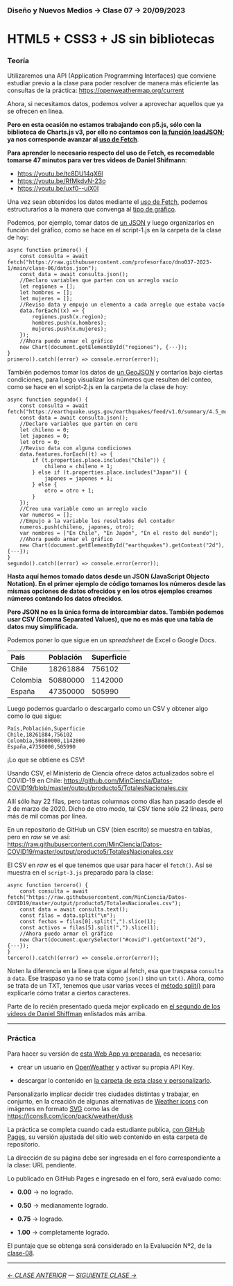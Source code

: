 ### Diseño y Nuevos Medios → Clase 07 → 20/09/2023

# HTML5 + CSS3 + JS sin bibliotecas

### Teoría

Utilizaremos una API (Application Programming Interfaces) que conviene estudiar previo a la clase para poder resolver de manera más eficiente las consultas de la práctica: https://openweathermap.org/current

Ahora, si necesitamos datos, podemos volver a aprovechar aquellos que ya se ofrecen en línea. 

**Pero en esta ocasión no estamos trabajando con p5.js, sólo con la biblioteca de Charts.js v3, por ello no contamos con [la función loadJSON](https://p5js.org/es/reference/#/p5/loadJSON); ya nos corresponde avanzar al [uso de Fetch](https://developer.mozilla.org/es/docs/Web/API/Fetch_API/Using_Fetch)**.

**Para aprender lo necesario respecto del uso de Fetch, es recomedable tomarse 47 minutos para ver tres videos de Daniel Shifmann**:

- https://youtu.be/tc8DU14qX6I
- https://youtu.be/RfMkdvN-23o
- https://youtu.be/uxf0--uiX0I

Una vez sean obtenidos los datos mediante el [uso de Fetch](https://developer.mozilla.org/es/docs/Web/API/Fetch_API/Using_Fetch), podemos estructurarlos  a la manera que convenga al [tipo de gráfico](https://www.chartjs.org/docs/latest/charts/?h=type).

Podemos, por ejemplo, tomar datos de [un JSON](https://raw.githubusercontent.com/profesorfaco/dno037-2023-1/main/clase-06/datos.json) y luego organizarlos en función del gráfico, como se hace en el script-1.js en la carpeta de la clase de hoy: 

```
async function primero() {
    const consulta = await fetch("https://raw.githubusercontent.com/profesorfaco/dno037-2023-1/main/clase-06/datos.json");
    const data = await consulta.json();
    //Declaro variables que parten con un arreglo vacío
    let regiones = [];
    let hombres = [];
    let mujeres = [];
    //Reviso data y empujo un elemento a cada arreglo que estaba vacío
    data.forEach((x) => {
        regiones.push(x.region);
        hombres.push(x.hombres);
        mujeres.push(x.mujeres);
    });
    //Ahora puedo armar el gráfico
    new Chart(document.getElementById("regiones"), {···});
}
primero().catch((error) => console.error(error));
```

También podemos tomar los datos de [un GeoJSON](https://earthquake.usgs.gov/earthquakes/feed/v1.0/summary/4.5_month.geojson) y contarlos bajo ciertas condiciones, para luego visualizar los números que resulten del conteo, como se hace en el script-2.js en la carpeta de la clase de hoy:

```
async function segundo() {
    const consulta = await fetch("https://earthquake.usgs.gov/earthquakes/feed/v1.0/summary/4.5_month.geojson");
    const data = await consulta.json();
    //Declaro variables que parten en cero
    let chileno = 0;
    let japones = 0;
    let otro = 0;
    //Reviso data con alguna condiciones
    data.features.forEach((t) => {
        if (t.properties.place.includes("Chile")) {
            chileno = chileno + 1;
        } else if (t.properties.place.includes("Japan")) {
            japones = japones + 1;
        } else {
            otro = otro + 1;
        }
    });
    //Creo una variable como un arreglo vacío
    var numeros = [];
    //Empujo a la variable los resultados del contador
    numeros.push(chileno, japones, otro);
    var nombres = ["En Chile", "En Japón", "En el resto del mundo"];
    //Ahora puedo armar el gráfico
    new Chart(document.getElementById("earthquakes").getContext("2d"), {···});
}
segundo().catch((error) => console.error(error));
```

**Hasta aquí hemos tomado datos desde un JSON (JavaScript Objecto Notation). En el primer ejemplo de código tomamos los números desde las mismas opciones de datos ofrecidos y en los otros ejemplos creamos números contando los datos ofrecidos**.

**Pero JSON no es la única forma de intercambiar datos. También podemos usar CSV (Comma Separated Values), que no es más que una tabla de datos muy simplificada.** 

Podemos poner lo que sigue en un *spreadsheet* de Excel o Google Docs.

| País      |  Población       | Superficie     |
|:----------|:-----------------|:---------------|
| Chile     | 18261884         | 756102         |
| Colombia  | 50880000         | 1142000        |
| España    | 47350000         | 505990         |

Luego podemos guardarlo o descargarlo como un CSV y obtener algo como lo que sigue:

```
País,Población,Superficie
Chile,18261884,756102
Colombia,50880000,1142000
España,47350000,505990
```

¡Lo que se obtiene es CSV!

Usando CSV, el Ministerio de Ciencia ofrece datos actualizados sobre el COVID-19 en Chile: https://github.com/MinCiencia/Datos-COVID19/blob/master/output/producto5/TotalesNacionales.csv

Allí sólo hay 22 filas, pero tantas columnas como días han pasado desde el 2 de marzo de 2020. Dicho de otro modo, tal CSV tiene sólo 22 líneas, pero más de mil comas por línea.

En un repositorio de GitHub un CSV (bien escrito) se muestra en tablas, pero en *raw* se ve así: https://raw.githubusercontent.com/MinCiencia/Datos-COVID19/master/output/producto5/TotalesNacionales.csv

El CSV en *raw* es el que tenemos que usar para hacer el `fetch()`. Así se muestra en el `script-3.js` preparado para la clase:

```
async function tercero() {
    const consulta = await fetch("https://raw.githubusercontent.com/MinCiencia/Datos-COVID19/master/output/producto5/TotalesNacionales.csv");
    const data = await consulta.text();
    const filas = data.split("\n");
    const fechas = filas[0].split(",").slice(1);
    const activos = filas[5].split(",").slice(1);
    //Ahora puedo armar el gráfico
    new Chart(document.querySelector("#covid").getContext("2d"), {···});
}
tercero().catch((error) => console.error(error));
```

Noten la diferencia en la línea que sigue al fetch, esa que traspasa `consulta` a `data`. Ese traspaso ya no se trata como `json()` sino un `txt()`. Ahora, como se trata de un TXT, tenemos que usar varias veces el [método split()](https://developer.mozilla.org/es/docs/Web/JavaScript/Reference/Global_Objects/String/split) para explicarle cómo tratar a ciertos caracteres.

Parte de lo recién presentado queda mejor explicado en [el segundo de los videos de Daniel Shiffman](https://youtu.be/RfMkdvN-23o?t=172) enlistados más arriba.



- - - - - - - - - 

### Práctica

Para hacer su versión de [esta Web App ya preparada](https://profesorfaco.github.io/dno037-2023-1/clase-05), es necesario:

- crear un usuario en [OpenWeather](https://home.openweathermap.org/users/sign_in) y activar su propia API Key.

- descargar lo contenido en [la carpeta de esta clase y personalizarlo](https://profesorfaco.github.io/dno037-2023-1/clase-05).

Personalizarlo implicar decidir tres ciudades distintas y trabajar, en conjunto, en la creación de algunas alternativas de [Weather icons](https://openweathermap.org/weather-conditions) con imágenes en formato [SVG](https://developer.mozilla.org/es/docs/Web/SVG/Tutorial/Introduction) como las de https://icons8.com/icon/pack/weather/dusk

La práctica se completa cuando cada estudiante publica, [con GitHub Pages](https://docs.github.com/es/pages/getting-started-with-github-pages/configuring-a-publishing-source-for-your-github-pages-site#publishing-from-a-branch), su versión ajustada del sitio web contenido en esta carpeta de repositorio.

La dirección de su página debe ser ingresada en el foro correspondiente a la clase: URL pendiente.

Lo publicado en GitHub Pages e ingresado en el foro, será evaluado como:

- **0.00** → no logrado.

- **0.50** → medianamente logrado.

- **0.75** → logrado.

- **1.00** → completamente logrado.

El puntaje que se obtenga será considerado en la Evaluación Nº2, de la [clase-08](https://github.com/profesorfaco/dno037-2023-2/tree/main/clase-08).

- - - - - - -

###### [← CLASE ANTERIOR](https://github.com/profesorfaco/dno037-2023-2/tree/main/clase-06) — [SIGUIENTE CLASE →](https://github.com/profesorfaco/dno037-2023-2/tree/main/clase-08)
